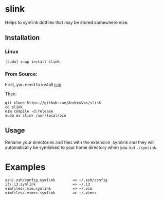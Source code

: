 # slink

Helps to symlink dotfiles that may be stored somewhere else.

## Installation

### Linux

```
[sudo] snap install slink
```

### From Source:

First, you need to install [nim](http://nim-lang.org/download.html).

Then:

```
git clone https://github.com/AndrewVos/slink
cd slink
nim compile -d:release
sudo mv slink /usr/local/bin
```

## Usage

Rename your directories and files with the extension .symlink
and they will automatically be symlinked to your home directory
when you run ```./symlink```.

# Examples
    ssh/.ssh/config.symlink        => ~/.ssh/config
    i3/.i3.symlink                 => ~/.i3
    vimfiles/.vim.symlink          => ~/.vim
    vimfiles/.vimrc.symlink        => ~/.vimrc
